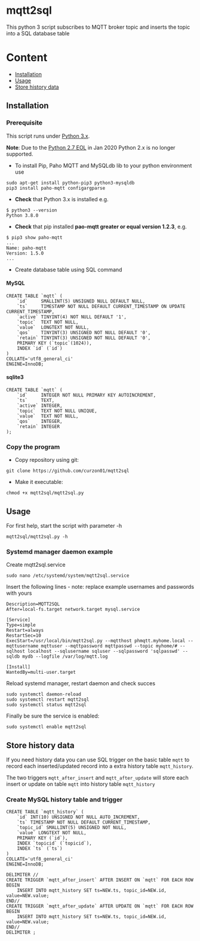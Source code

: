 # mqtt2sql
This python 3 script subscribes to MQTT broker topic and inserts the topic into a SQL database table

# Content
* [Installation](#installation)
* [Usage](#usage)
* [Store history data](#history-data)

## Installation
### Prerequisite
This script runs under [Python 3.x](https://www.python.org/downloads/).

**Note**: Due to the [Python 2.7 EOL](https://github.com/python/devguide/pull/344) in Jan 2020 Python 2.x is no longer supported.

* To install Pip, Paho MQTT and MySQLdb lib to your python environment use
```
sudo apt-get install python-pip3 python3-mysqldb
pip3 install paho-mqtt configargparse
```
* __Check__ that Python 3.x is installed e.g.
```
$ python3 --version
Python 3.8.0
```

* __Check__ that pip installed __pao-mqtt greater or equal version 1.2.3__, e.g.
```
$ pip3 show paho-mqtt
...
Name: paho-mqtt
Version: 1.5.0
...
```
* Create database table using SQL command
#### MySQL
```
CREATE TABLE `mqtt` (
	`id`     SMALLINT(5) UNSIGNED NULL DEFAULT NULL,
	`ts`     TIMESTAMP NOT NULL DEFAULT CURRENT_TIMESTAMP ON UPDATE CURRENT_TIMESTAMP,
	`active` TINYINT(4) NOT NULL DEFAULT '1',
	`topic`  TEXT NOT NULL,
	`value`  LONGTEXT NOT NULL,
	`qos`    TINYINT(3) UNSIGNED NOT NULL DEFAULT '0',
	`retain` TINYINT(3) UNSIGNED NOT NULL DEFAULT '0',
	PRIMARY KEY (`topic`(1024)),
	INDEX `id` (`id`)
)
COLLATE='utf8_general_ci'
ENGINE=InnoDB;
```
#### sqlite3
```
CREATE TABLE `mqtt` (
	`id`	 INTEGER NOT NULL PRIMARY KEY AUTOINCREMENT,
	`ts`	 TEXT,
	`active` INTEGER,
	`topic`	 TEXT NOT NULL UNIQUE,
	`value`	 TEXT NOT NULL,
	`qos`    INTEGER,
	`retain` INTEGER
);
```


### Copy the program
* Copy repository using git:
```
git clone https://github.com/curzon01/mqtt2sql
```
* Make it executable:
```
chmod +x mqtt2sql/mqtt2sql.py
```

## Usage
For first help, start the script with parameter -h
```
mqtt2sql/mqtt2sql.py -h
```
### Systemd manager daemon example
Create mqtt2sql.service
```
sudo nano /etc/systemd/system/mqtt2sql.service
```
Insert the following lines - note: replace example usernames and passwords with yours
```
Description=MQTT2SQL
After=local-fs.target network.target mysql.service
 
[Service]
Type=simple
Restart=always
RestartSec=10
ExecStart=/usr/local/bin/mqtt2sql.py --mqtthost phmqtt.myhome.local --mqttusername mqttuser --mqttpassword mqttpasswd --topic myhome/# --sqlhost localhost --sqlusername sqluser --sqlpassword 'sqlpasswd' --sqldb mydb --logfile /var/log/mqtt.log

[Install]
WantedBy=multi-user.target
```
Reload systemd manager, restart daemon and check succes
```
sudo systemctl daemon-reload
sudo systemctl restart mqtt2sql
sudo systemctl status mqtt2sql
```
Finally be sure the service is enabled:
```
sudo systemctl enable mqtt2sql
```

## Store history data
If you need history data you can use SQL trigger on the basic table `mqtt` 
to record each inserted/updated record into a extra history table `mqtt_history`.

The two triggers `mqtt_after_insert` and `mqtt_after_update` will store each
insert or update on table `mqtt` into history table `mqtt_history`

### Create MySQL history table and trigger

```
CREATE TABLE `mqtt_history` (
	`id` INT(10) UNSIGNED NOT NULL AUTO_INCREMENT,
	`ts` TIMESTAMP NOT NULL DEFAULT CURRENT_TIMESTAMP,
	`topic_id` SMALLINT(5) UNSIGNED NOT NULL,
	`value` LONGTEXT NOT NULL,
	PRIMARY KEY (`id`),
	INDEX `topicid` (`topicid`),
	INDEX `ts` (`ts`)
)
COLLATE='utf8_general_ci'
ENGINE=InnoDB;

DELIMITER //
CREATE TRIGGER `mqtt_after_insert` AFTER INSERT ON `mqtt` FOR EACH ROW BEGIN
	INSERT INTO mqtt_history SET ts=NEW.ts, topic_id=NEW.id, value=NEW.value;
END//
CREATE TRIGGER `mqtt_after_update` AFTER UPDATE ON `mqtt` FOR EACH ROW BEGIN
	INSERT INTO mqtt_history SET ts=NEW.ts, topic_id=NEW.id, value=NEW.value;
END//
DELIMITER ;
```
